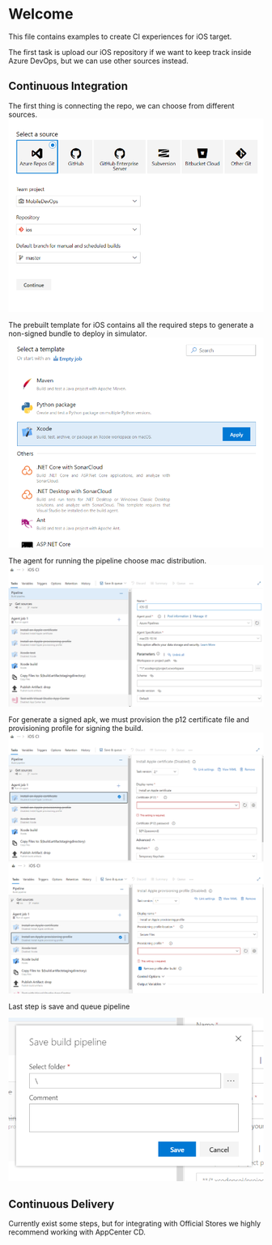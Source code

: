 # Welcome
This file contains examples to create CI experiences for iOS target.

The first task is upload our iOS repository if we want to keep track inside Azure DevOps, but we can use other sources instead.

## Continuous Integration
The first thing is connecting the repo, we can choose from different sources.
!["Repo Connection"](img/00.png "Repo Connection")

The prebuilt template for iOS contains all the required steps to generate a non-signed bundle to deploy in simulator.
!["Task Template"](img/01.png "Task Template")

The agent for running the pipeline choose mac distribution.
!["Agent Configuration"](img/02.png "Agent Configuration")

For generate a signed apk, we must provision the p12 certificate file and provisioning profile for signing the build.
!["Signing Configuration"](img/03.png "Signing Configuration")
!["Signing Configuration"](img/04.png "Signing Configuration")


Last step is save and queue pipeline

!["Save Pipeline"](img/05.png "Save Pipeline")


## Continuous Delivery
Currently exist some steps, but for integrating with Official Stores we highly recommend working with AppCenter CD.

